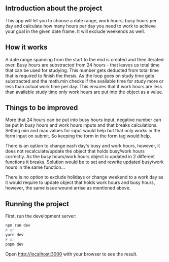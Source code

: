 ## Introduction about the project

This app will let you to choose a date range, work hours, busy hours per day and calculate how many hours per day you need to work to achieve your goal in the given date frame. It will exclude weekends as well.

## How it works

A date range spanning from the start to the end is created and then iterated over. Busy hours are substracted from 24 hours - that leaves us total time that can be used for studying. This number gets deducted from total time that is required to finish the thesis. As the loop goes on study time gets substracted and the math.min checks if the available time for study more or less than actual work time per day. This ensures that if work hours are less than available study time only work hours are put into the object as a value.

## Things to be improved

More that 24 hours can be put into busy hours input, negative number can be put in busy hours and work hours inputs and that breaks calculations. Setting min and max values for input would help but that only works in the form input on submit. So keeping the form in the form tag would help.

There is an option to change each day's busy and work hours, however, it does not recalculate/update the object that holds busy/work hours correctly. As the busy hours/work hours object is updated in 2 different functions it breaks. Solution would be to set and rewrite updated busy/work hours in the same function...

There is no option to exclude holidays or change weekend to a work day as it would require to update object that holds work hours and busy hours, however,  the same issue wound arrise as mentioned above.

## Running the project

First, run the development server:

```bash
npm run dev
# or
yarn dev
# or
pnpm dev
```

Open [http://localhost:3000](http://localhost:3000) with your browser to see the result.
